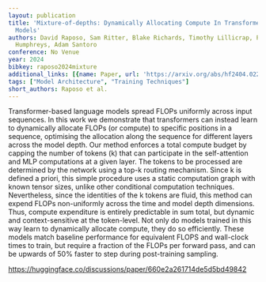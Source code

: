 ```yaml
---
layout: publication
title: 'Mixture-of-depths: Dynamically Allocating Compute In Transformer-based Language
  Models'
authors: David Raposo, Sam Ritter, Blake Richards, Timothy Lillicrap, Peter Conway
  Humphreys, Adam Santoro
conference: No Venue
year: 2024
bibkey: raposo2024mixture
additional_links: [{name: Paper, url: 'https://arxiv.org/abs/hf2404.02258'}]
tags: ["Model Architecture", "Training Techniques"]
short_authors: Raposo et al.
---
```

Transformer-based language models spread FLOPs uniformly across input sequences. In this work we demonstrate that transformers can instead learn to dynamically allocate FLOPs (or compute) to specific positions in a sequence, optimising the allocation along the sequence for different layers across the model depth. Our method enforces a total compute budget by capping the number of tokens (k) that can participate in the self-attention and MLP computations at a given layer. The tokens to be processed are determined by the network using a top-k routing mechanism. Since k is defined a priori, this simple procedure uses a static computation graph with known tensor sizes, unlike other conditional computation techniques. Nevertheless, since the identities of the k tokens are fluid, this method can expend FLOPs non-uniformly across the time and model depth dimensions. Thus, compute expenditure is entirely predictable in sum total, but dynamic and context-sensitive at the token-level. Not only do models trained in this way learn to dynamically allocate compute, they do so efficiently. These models match baseline performance for equivalent FLOPS and wall-clock times to train, but require a fraction of the FLOPs per forward pass, and can be upwards of 50% faster to step during post-training sampling.

https://huggingface.co/discussions/paper/660e2a261714de5d5bd49842